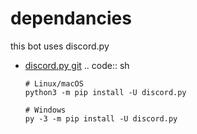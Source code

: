 # dependancies
this bot uses discord.py
* [discord.py git](https://github.com/Rapptz/discord.py)
  .. code:: sh

      # Linux/macOS
      python3 -m pip install -U discord.py

      # Windows
      py -3 -m pip install -U discord.py
